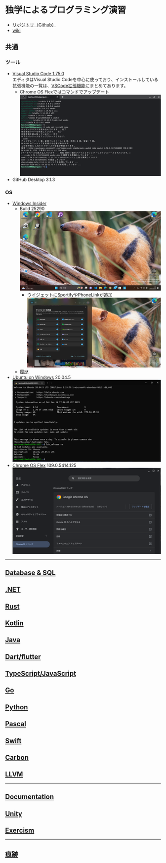 # 独学によるプログラミング演習

- [リポジトリ（Github）](https://github.com/Tatsukiyoshi/Weekend_Programming.git)
- [wiki](https://github.com/Tatsukiyoshi/Weekend_Programming/wiki)

##  共通
### ツール  
  - [Visual Studio Code 1.75.0](https://code.visualstudio.com/) <BR />
    エディタはVisual Studio Codeを中心に使っており、インストールしている拡張機能の一覧は、[VSCode拡張機能](_sub/vscodeExtensions.md)にまとめてあります。<BR />
    - Chrome OS Flexではコマンドでアップデート
    ![Upgrade on Chrome OS Flex](./images/20230114_code_1.74.3.png)
  - GitHub Desktop 3.1.3
### OS
  - [Windows Insider](https://insider.windows.com/ja-jp/)
    - Build 25290
      ![デスクトップ](./images/Windows/20230204_Windows11_Build25290.png)
      - ウイジェットにSportifyやPhoneLinkが追加
      ![ウイジェット](./images/Windows/20230204_Windows11_Build25290_with_widget.png)
    - [履歴](./windows/history.md)
  - [Ubuntu on Windows](https://github.com/Tatsukiyoshi/Weekend_Programming/wiki/Others) 20.04.5
    ![ターミナル](./images/20230114_ubuntu_20.04.5.png)
  - [Chrome OS Flex](https://chromereleases.googleblog.com/) 109.0.5414.125
    ![Chrome OS Flexバージョン情報](./images/20230202_Chrome_OS_109.0.5414.125.png)
---
##  [Database & SQL](https://github.com/Tatsukiyoshi/Weekend_Programming/wiki/Database)
##  [.NET](https://github.com/Tatsukiyoshi/Weekend_Programming/wiki/.NET)
##  [Rust](https://github.com/Tatsukiyoshi/Weekend_Programming/wiki/Rust)
##  [Kotlin](https://github.com/Tatsukiyoshi/Weekend_Programming/wiki/Kotlin)
##  [Java](https://github.com/Tatsukiyoshi/Weekend_Programming/wiki/Java)
##  [Dart/flutter](https://github.com/Tatsukiyoshi/Weekend_Programming/wiki/Flutter)
##  [TypeScript/JavaScript](https://github.com/Tatsukiyoshi/Weekend_Programming/wiki/TypeScript)
##  [Go](https://github.com/Tatsukiyoshi/Weekend_Programming/wiki/Others#go)
##  [Python](https://github.com/Tatsukiyoshi/Weekend_Programming/wiki/Python)
##  [Pascal](https://github.com/Tatsukiyoshi/Weekend_Programming/wiki/Others#pascal)
##  [Swift](https://github.com/Tatsukiyoshi/Weekend_Programming/wiki/Others#swift)
##  [Carbon](https://github.com/Tatsukiyoshi/Weekend_Programming/wiki/Carbon)
##  [LLVM](https://github.com/Tatsukiyoshi/Weekend_Programming/wiki/Others#llvm)
---
##  [Documentation](https://github.com/Tatsukiyoshi/Weekend_Programming/wiki/Documentation)
##  [Unity](https://github.com/Tatsukiyoshi/Weekend_Programming/wiki/Unity)
##  [Exercism](https://github.com/Tatsukiyoshi/Weekend_Programming/wiki/Exercism)
---
##  [痕跡](_sub/Profile.md)
